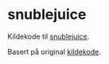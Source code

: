 # snublejuice

Kildekode til [snublejuice](https://snublejuice.no).

Basert på original [kildekode](https://github.com/hallvardnmbu/snublejuice-python).

